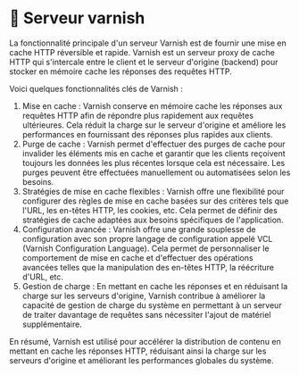 # 🍧 Serveur varnish

La fonctionnalité principale d'un serveur Varnish est de fournir une mise en cache HTTP réversible et rapide. Varnish est un serveur proxy de cache HTTP qui s'intercale entre le client et le serveur d'origine (backend) pour stocker en mémoire cache les réponses des requêtes HTTP.

Voici quelques fonctionnalités clés de Varnish :

1. Mise en cache : Varnish conserve en mémoire cache les réponses aux requêtes HTTP afin de répondre plus rapidement aux requêtes ultérieures. Cela réduit la charge sur le serveur d'origine et améliore les performances en fournissant des réponses plus rapides aux clients.
2. Purge de cache : Varnish permet d'effectuer des purges de cache pour invalider les éléments mis en cache et garantir que les clients reçoivent toujours les données les plus récentes lorsque cela est nécessaire. Les purges peuvent être effectuées manuellement ou automatisées selon les besoins.
3. Stratégies de mise en cache flexibles : Varnish offre une flexibilité pour configurer des règles de mise en cache basées sur des critères tels que l'URL, les en-têtes HTTP, les cookies, etc. Cela permet de définir des stratégies de cache adaptées aux besoins spécifiques de l'application.
4. Configuration avancée : Varnish offre une grande souplesse de configuration avec son propre langage de configuration appelé VCL (Varnish Configuration Language). Cela permet de personnaliser le comportement de mise en cache et d'effectuer des opérations avancées telles que la manipulation des en-têtes HTTP, la réécriture d'URL, etc.
5. Gestion de charge : En mettant en cache les réponses et en réduisant la charge sur les serveurs d'origine, Varnish contribue à améliorer la capacité de gestion de charge du système en permettant à un serveur de traiter davantage de requêtes sans nécessiter l'ajout de matériel supplémentaire.

En résumé, Varnish est utilisé pour accélérer la distribution de contenu en mettant en cache les réponses HTTP, réduisant ainsi la charge sur les serveurs d'origine et améliorant les performances globales du système.
